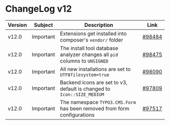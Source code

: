 # ChangeLog v12

| **Version** | **Subject** | **Description**                                                            | **Link**                                                                                                                                                            |
|-------------|-------------|----------------------------------------------------------------------------|---------------------------------------------------------------------------------------------------------------------------------------------------------------------|
| v12.0       | Important   | Extensions get installed into composer's `vendor/` folder                  | [#98484](https://docs.typo3.org/c/typo3/cms-core/main/en-us/Changelog/12.0/Important-98484-ExtensionsOutsideOfDocumentRootForComposer-basedTYPO3Installations.html) |
| v12.0       | Important   | The install tool database analyzer changes all `pid` columns to `UNSIGNED` | [#98475](https://docs.typo3.org/c/typo3/cms-core/main/en-us/Changelog/12.0/Important-98475-UnsignedPidTableColumns.html)                                            |
| v12.0       | Important   | All new installations are set to `UTF8filesystem=true`                     | [#98090](https://docs.typo3.org/c/typo3/cms-core/main/en-us/Changelog/12.0/Important-98090-UsePreconfiguredUTF8FilesystemOnFirstInstallation.html)                  |
| v12.0       | Important   | Backend icons are set to v3, default is changed to `Icon::SIZE_MEDIUM`     | [#97809](https://docs.typo3.org/c/typo3/cms-core/main/en-us/Changelog/12.0/Important-97809-UpdateTypo3iconsToV3.html)                                               |
| v12.0       | Important   | The namespace `TYPO3.CMS.Form` has been removed from form configurations   | [#97517](https://docs.typo3.org/c/typo3/cms-core/main/en-us/Changelog/12.0/Important-97517-RemoveTheSuperfluousNamespaceWithinTheFormConfiguration.html)            |
